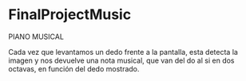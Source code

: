 # FinalProjectMusic

PIANO MUSICAL

Cada vez que levantamos un dedo frente a la pantalla, esta detecta la imagen y nos devuelve una nota musical, que van del do al si en dos octavas, en función del dedo mostrado.

